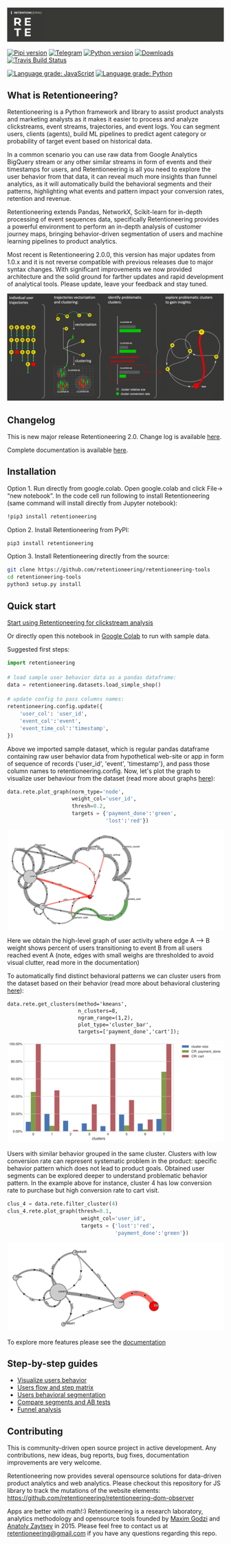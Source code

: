 <div align="left">

[![Rete logo](https://github.com/retentioneering/pics/blob/master/pics/logo_long_black.png)](https://github.com/retentioneering/retentioneering-tools)

[![Pipi version](https://img.shields.io/pypi/v/retentioneering)](https://pypi.org/project/retentioneering/)
[![Telegram](https://img.shields.io/badge/channel-on%20telegram-blue)](https://t.me/retentioneering_meetups)
[![Python version](https://img.shields.io/pypi/pyversions/retentioneering)](https://pypi.org/project/retentioneering/)
[![Downloads](https://pepy.tech/badge/retentioneering)](https://pepy.tech/project/retentioneering)
[![Travis Build Status](https://travis-ci.com/retentioneering/retentioneering-tools.svg?branch=master)](https://travis-ci.com/github/retentioneering/retentioneering-tools)

[![Language grade: JavaScript](https://img.shields.io/lgtm/grade/javascript/g/retentioneering/retentioneering-tools.svg?logo=lgtm&logoWidth=18)](https://lgtm.com/projects/g/retentioneering/retentioneering-tools/context:javascript)
[![Language grade: Python](https://img.shields.io/lgtm/grade/python/g/retentioneering/retentioneering-tools.svg?logo=lgtm&logoWidth=18)](https://lgtm.com/projects/g/retentioneering/retentioneering-tools/context:python)



## What is Retentioneering?


Retentioneering is a Python framework and library to assist product analysts and 
marketing analysts as it makes it easier to process and analyze clickstreams, 
event streams, trajectories, and event logs. You can segment users, clients 
(agents), build ML pipelines to predict agent category or probability of
 target event based on historical data.

In a common scenario you can use raw data from Google Analytics BigQuery stream 
or any other similar streams in form of events and their timestamps for users, 
and Retentioneering is all you need to explore the user behavior from that data, 
it can reveal much more insights than funnel analytics, as it will automatically 
build the behavioral segments and their patterns, highlighting what events and 
pattern impact your conversion rates, retention and revenue.

Retentioneering extends Pandas, NetworkX, Scikit-learn for in-depth processing 
of event sequences data, specifically Retentioneering provides a powerful environment 
to perform an in-depth analysis of customer journey maps, bringing behavior-driven 
segmentation of users and machine learning pipelines to product analytics.

Most recent is Retentioneering 2.0.0, this version has major updates from 1.0.x 
and it is not reverse compatible with previous releases due to major syntax changes.
With significant improvements we now provided architecture and the solid ground for 
farther updates and rapid development of analytical tools. Please update, leave your
feedback and stay tuned.

[![intro 0](https://github.com/retentioneering/pics/blob/master/pics/rete20/intro_0.png)](https://github.com/retentioneering/retentioneering-tools)

## Changelog

This is new major release Retentioneering 2.0. Change log is available [here](https://retentioneering.github.io/retentioneering-tools/_build/html/release_notes.html).

Complete documentation is available [here](https://retentioneering.github.io/retentioneering-tools/).


## Installation

Option 1. Run directly from google.colab. Open google.colab and click File-> “new notebook”. 
In the code cell run following to install Retentioneering (same command will install directly 
from Jupyter notebook):

```bash
!pip3 install retentioneering
```

Option 2. Install Retentioneering from PyPI:

```bash
pip3 install retentioneering
```

Option 3. Install Retentioneering directly from the source:

```bash
git clone https://github.com/retentioneering/retentioneering-tools
cd retentioneering-tools
python3 setup.py install
```

## Quick start

[Start using Retentioneering for clickstream analysis](https://retentioneering.github.io/retentioneering-tools/_build/html/getting_started.html)

Or directly open this notebook in [Google Colab](https://colab.research.google.com/github/retentioneering/retentioneering-tools/blob/master/docs/source/_static/examples/graph_tutorial.ipynb) to run with sample data.

Suggested first steps:

```python
import retentioneering

# load sample user behavior data as a pandas dataframe: 
data = retentioneering.datasets.load_simple_shop()

# update config to pass columns names:
retentioneering.config.update({
    'user_col': 'user_id',
    'event_col':'event',
    'event_time_col':'timestamp',
})
```

Above we imported sample dataset, which is regular pandas dataframe containing raw user
behavior data from hypothetical web-site or app in form of sequence of records
{'user_id', 'event', 'timestamp'}, and pass those column names to retentioneering.config.
Now, let's plot the graph to visualize user behaviour from the dataset 
(read more about graphs [here](https://retentioneering.github.io/retentioneering-tools/_build/html/plot_graph.html)):

<div align="left">

 ```python
data.rete.plot_graph(norm_type='node',
                      weight_col='user_id',
                      thresh=0.2,
                      targets = {'payment_done':'green',
                                 'lost':'red'})
```

[![intro 1](https://github.com/retentioneering/pics/blob/master/pics/rete20/graph_0.png)](https://github.com/retentioneering/retentioneering-tools)

Here we obtain the high-level graph of user activity where 
edge A --> B weight shows percent of users transitioning to event B from 
all users reached event A (note, edges with small weighs are 
thresholded to avoid visual clutter, read more in the documentation)

To automatically find distinct behavioral patterns we can cluster users from the
dataset based on their behavior (read more about behavioral clustering [here](https://retentioneering.github.io/retentioneering-tools/_build/html/clustering.html)):

<div align="left">

```pyhton
data.rete.get_clusters(method='kmeans',
                       n_clusters=8,
                       ngram_range=(1,2),
                       plot_type='cluster_bar',
                       targets=['payment_done','cart']);
```

[![intro 1](https://github.com/retentioneering/pics/blob/master/pics/rete20/clustering_2.svg)](https://github.com/retentioneering/retentioneering-tools)

<div align="left">

Users with similar behavior grouped in the same cluster. Clusters with low conversion rate
can represent systematic problem in the product: specific behavior pattern which does not 
lead to product goals. Obtained user segments can be explored deeper to understand 
problematic behavior pattern. In the example above for instance, cluster 4 has low 
conversion rate to purchase but high conversion rate to cart visit.

```python
clus_4 = data.rete.filter_cluster(4)
clus_4.rete.plot_graph(thresh=0.1,
                        weight_col='user_id',
                        targets = {'lost':'red',
                                   'payment_done':'green'})
```
<div align="left">

[![intro 1](https://github.com/retentioneering/pics/blob/master/pics/rete20/graph_1.png)](https://github.com/retentioneering/retentioneering-tools)


To explore more features please see the [documentation](https://retentioneering.github.io/retentioneering-tools/)

## Step-by-step guides

- [Visualize users behavior](https://retentioneering.github.io/retentioneering-tools/_build/html/plot_graph.html) 
- [Users flow and step matrix](https://retentioneering.github.io/retentioneering-tools/_build/html/step_matrix.html)
- [Users behavioral segmentation](https://retentioneering.github.io/retentioneering-tools/_build/html/clustering.html) 
- [Compare segments and AB tests](https://retentioneering.github.io/retentioneering-tools/_build/html/compare.html)
- [Funnel analysis](https://retentioneering.github.io/retentioneering-tools/_build/html/funnel.html)


## Contributing

This is community-driven open source project in active development. Any contributions, 
new ideas, bug reports, bug fixes, documentation improvements are very welcome.

Retentioneering now provides several opensource solutions for data-driven product 
analytics and web analytics. Please checkout this repository for JS library to track 
the mutations of the website elements: https://github.com/retentioneering/retentioneering-dom-observer

Apps are better with math!:)
Retentioneering is a research laboratory, analytics methodology and opensource 
tools founded by [Maxim Godzi](https://www.linkedin.com/in/godsie/) and 
[Anatoly Zaytsev](https://www.linkedin.com/in/anatoly-zaytsev/) in 2015. 
Please feel free to contact us at retentioneering@gmail.com if you have any 
questions regarding this repo.
